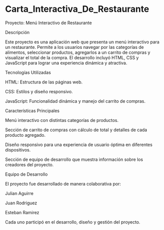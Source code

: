 
# Carta_Interactiva_De_Restaurante
Proyecto: Menú Interactivo de Restaurante

Descripción

Este proyecto es una aplicación web que presenta un menú interactivo para un restaurante. Permite a los usuarios navegar por las categorías de alimentos, seleccionar productos, agregarlos a un carrito de compras y visualizar el total de la compra. El desarrollo incluyó HTML, CSS y JavaScript para lograr una experiencia dinámica y atractiva.

Tecnologías Utilizadas

HTML: Estructura de las páginas web.

CSS: Estilos y diseño responsivo.

JavaScript: Funcionalidad dinámica y manejo del carrito de compras.

Características Principales

Menú interactivo con distintas categorías de productos.

Sección de carrito de compras con cálculo de total y detalles de cada producto agregado.

Diseño responsivo para una experiencia de usuario óptima en diferentes dispositivos.

Sección de equipo de desarrollo que muestra información sobre los creadores del proyecto.

Equipo de Desarrollo

El proyecto fue desarrollado de manera colaborativa por:

Julian Aguirre

Juan Rodriguez

Esteban Ramirez

Cada uno participó en el desarrollo, diseño y gestión del proyecto.

